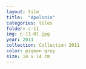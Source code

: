```yaml
---
layout: tile
title:  "Apolonia"
categories: tiles
folder: c-11
img: c-11-01.jpg
year: 2011
collection: Collection 2011 
color: pigeon grey
size: 14 x 14 cm
---
```



